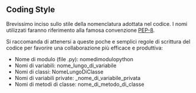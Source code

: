 Coding Style
-

Brevissimo inciso sullo stile della nomenclatura adottata nel codice.
I nomi utilizzati faranno riferimento alla famosa convenzione [PEP-8](http://legacy.python.org/dev/peps/pep-0008/#naming-conventions).

Si raccomanda di attenersi a queste poche e semplici regole di scrittura del codice per favorire una collaborazione più efficace e produttiva:

* Nome di modulo (file .py): nomedimodulopython
* Nomi di variabili: nome_lungo_di_variabile
* Nomi di classi: NomeLungoDiClasse
* Nomi di variabili private: _nome_di_variabile_privata
* Nomi di metodi di classe: nome_di_metodo_di_classe

